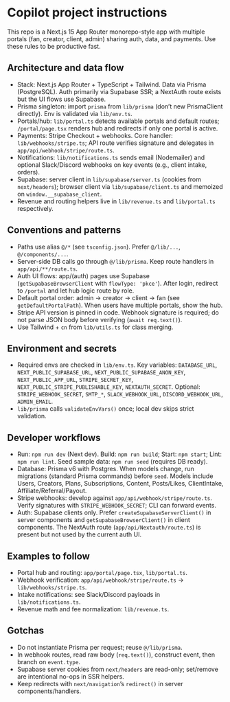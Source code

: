 # Copilot project instructions

This repo is a Next.js 15 App Router monorepo-style app with multiple portals (fan, creator, client, admin) sharing auth, data, and payments. Use these rules to be productive fast.

## Architecture and data flow
- Stack: Next.js App Router + TypeScript + Tailwind. Data via Prisma (PostgreSQL). Auth primarily via Supabase SSR; a NextAuth route exists but the UI flows use Supabase.
- Prisma singleton: import `prisma` from `lib/prisma` (don’t new PrismaClient directly). Env is validated via `lib/env.ts`.
- Portals/hub: `lib/portal.ts` detects available portals and default routes; `/portal/page.tsx` renders hub and redirects if only one portal is active.
- Payments: Stripe Checkout + webhooks. Core handler: `lib/webhooks/stripe.ts`; API route verifies signature and delegates in `app/api/webhook/stripe/route.ts`.
- Notifications: `lib/notifications.ts` sends email (Nodemailer) and optional Slack/Discord webhooks on key events (e.g., client intake, orders).
- Supabase: server client in `lib/supabase/server.ts` (cookies from `next/headers`); browser client via `lib/supabase/client.ts` and memoized on `window.__supabase_client`.
- Revenue and routing helpers live in `lib/revenue.ts` and `lib/portal.ts` respectively.

## Conventions and patterns
- Paths use alias `@/*` (see `tsconfig.json`). Prefer `@/lib/...`, `@/components/...`.
- Server-side DB calls go through `@/lib/prisma`. Keep route handlers in `app/api/**/route.ts`.
- Auth UI flows: app/(auth) pages use Supabase (`getSupabaseBrowserClient` with `flowType: 'pkce'`). After login, redirect to `/portal` and let hub logic route by role.
- Default portal order: admin → creator → client → fan (see `getDefaultPortalPath`). When users have multiple portals, show the hub.
- Stripe API version is pinned in code. Webhook signature is required; do not parse JSON body before verifying (`await req.text()`).
- Use Tailwind + `cn` from `lib/utils.ts` for class merging.

## Environment and secrets
- Required envs are checked in `lib/env.ts`. Key variables: `DATABASE_URL`, `NEXT_PUBLIC_SUPABASE_URL`, `NEXT_PUBLIC_SUPABASE_ANON_KEY`, `NEXT_PUBLIC_APP_URL`, `STRIPE_SECRET_KEY`, `NEXT_PUBLIC_STRIPE_PUBLISHABLE_KEY`, `NEXTAUTH_SECRET`. Optional: `STRIPE_WEBHOOK_SECRET`, `SMTP_*`, `SLACK_WEBHOOK_URL`, `DISCORD_WEBHOOK_URL`, `ADMIN_EMAIL`.
- `lib/prisma` calls `validateEnvVars()` once; local dev skips strict validation.

## Developer workflows
- Run: `npm run dev` (Next dev). Build: `npm run build`; Start: `npm start`; Lint: `npm run lint`. Seed sample data: `npm run seed` (requires DB ready).
- Database: Prisma v6 with Postgres. When models change, run migrations (standard Prisma commands) before `seed`. Models include Users, Creators, Plans, Subscriptions, Content, Posts/Likes, ClientIntake, Affiliate/Referral/Payout.
- Stripe webhooks: develop against `app/api/webhook/stripe/route.ts`. Verify signatures with `STRIPE_WEBHOOK_SECRET`; CLI can forward events.
- Auth: Supabase clients only. Prefer `createSupabaseServerClient()` in server components and `getSupabaseBrowserClient()` in client components. The NextAuth route (`app/api/Nextauth/route.ts`) is present but not used by the current auth UI.

## Examples to follow
- Portal hub and routing: `app/portal/page.tsx`, `lib/portal.ts`.
- Webhook verification: `app/api/webhook/stripe/route.ts` → `lib/webhooks/stripe.ts`.
- Intake notifications: see Slack/Discord payloads in `lib/notifications.ts`.
- Revenue math and fee normalization: `lib/revenue.ts`.

## Gotchas
- Do not instantiate Prisma per request; reuse `@/lib/prisma`.
- In webhook routes, read raw body (`req.text()`), construct event, then branch on `event.type`.
- Supabase server cookies from `next/headers` are read-only; set/remove are intentional no-ops in SSR helpers.
- Keep redirects with `next/navigation`’s `redirect()` in server components/handlers.
